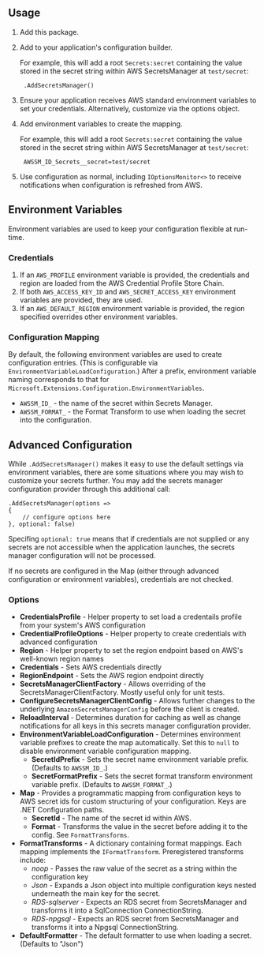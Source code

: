## Usage

1. Add this package.
2. Add to your application's configuration builder.

    For example, this will add a root `Secrets:secret` containing the value stored in the secret string within AWS SecretsManager at `test/secret`:

        .AddSecretsManager()

3. Ensure your application receives AWS standard environment variables to set your credentials. Alternatively, customize via the options object.
4. Add environment variables to create the mapping.

    For example, this will add a root `Secrets:secret` containing the value stored in the secret string within AWS SecretsManager at `test/secret`:

        AWSSM_ID_Secrets__secret=test/secret

5. Use configuration as normal, including `IOptionsMonitor<>` to receive notifications when configuration is refreshed from AWS.

## Environment Variables

Environment variables are used to keep your configuration flexible at run-time.

### Credentials

1. If an `AWS_PROFILE` environment variable is provided, the credentials and region are loaded from the AWS Credential Profile Store Chain.
2. If both `AWS_ACCESS_KEY_ID` and `AWS_SECRET_ACCESS_KEY` environment variables are provided, they are used.
3. If an `AWS_DEFAULT_REGION` environment variable is provided, the region specified overrides other environment variables.

### Configuration Mapping

By default, the following environment variables are used to create configuration entries. (This is configurable via `EnvironmentVariableLoadConfiguration`.) After a prefix, environment variable naming corresponds to that for `Microsoft.Extensions.Configuration.EnvironmentVariables`.

- `AWSSM_ID_` - the name of the secret within Secrets Manager.
- `AWSSM_FORMAT_` - the Format Transform to use when loading the secret into the configuration.

## Advanced Configuration

While `.AddSecretsManager()` makes it easy to use the default settings via environment variables, there are some situations where you may wish to customize your secrets further. You may add the secrets manager configuration provider through this additional call:

    .AddSecretsManager(options => 
    {
        // configure options here
    }, optional: false)

Specifing `optional: true` means that if credentials are not supplied or any secrets are not accessible when the application launches, the secrets manager configuration will not be processed. 

If no secrets are configured in the Map (either through advanced configuration or environment variables), credentials are not checked.

### Options

* **CredentialsProfile** - Helper property to set load a credentails profile from your system's AWS configuration
* **CredentialProfileOptions** - Helper property to create credentials with advanced configuration
* **Region** - Helper property to set the region endpoint based on AWS's well-known region names
* **Credentials** - Sets AWS credentials directly
* **RegionEndpoint** - Sets the AWS region endpoint directly
* **SecretsManagerClientFactory** - Allows overriding of the SecretsManagerClientFactory. Mostly useful only for unit tests.
* **ConfigureSecretsManagerClientConfig** - Allows further changes to the underlying `AmazonSecretsManagerConfig` before the client is created.
* **ReloadInterval** - Determines duration for caching as well as change notifications for all keys in this secrets manager configuration provider.
* **EnvironmentVariableLoadConfiguration** - Determines environment variable prefixes to create the map automatically. Set this to `null` to disable environment variable configuration mapping.
    * **SecretIdPrefix** - Sets the secret name environment variable prefix. (Defaults to `AWSSM_ID_`.)
    * **SecretFormatPrefix** - Sets the secret format transform environment variable prefix. (Defaults to `AWSSM_FORMAT_`.)
* **Map** - Provides a programmatic mapping from configuration keys to AWS secret ids for custom structuring of your configuration. Keys are .NET Configuration paths.
    * **SecretId** - The name of the secret id within AWS.
    * **Format** - Transforms the value in the secret before adding it to the config. See `FormatTransforms`.
* **FormatTransforms** - A dictionary containing format mappings. Each mapping implements the `IFormatTransform`. Preregistered transforms include:
    - _noop_ - Passes the raw value of the secret as a string within the configuration key
    - _Json_ - Expands a Json object into multiple configuration keys nested underneath the main key for the secret.
    - _RDS-sqlserver_ - Expects an RDS secret from SecretsManager and transforms it into a SqlConnection ConnectionString.
    - _RDS-npgsql_ - Expects an RDS secret from SecretsManager and transforms it into a Npgsql ConnectionString.
* **DefaultFormatter** - The default formatter to use when loading a secret. (Defaults to "Json")